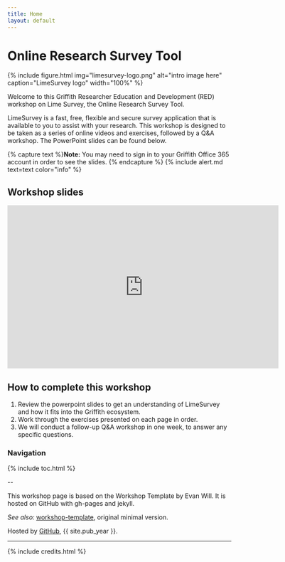 ```yaml
---
title: Home
layout: default
---
```


# Online Research Survey Tool

{% include figure.html img="limesurvey-logo.png" alt="intro image here" caption="LimeSurvey logo" width="100%" %}

Welcome to this Griffith Researcher Education and Development (RED) workshop on Lime Survey, the Online Research Survey Tool. 

LimeSurvey is a fast, free, flexible and secure survey application that is available to you to assist with your research. This workshop is designed to be taken as a series of online videos and exercises, followed by a Q&A workshop. The PowerPoint slides can be found below.

{% capture text %}**Note:** You may need to sign in to your Griffith Office 365 account in order to see the slides.
{% endcapture %}
{% include alert.md text=text color="info" %}

## Workshop slides

<iframe src="https://griffitheduau.sharepoint.com/sites/REDOnlineResearchSurveyToolLimeSurvey/_layouts/15/Doc.aspx?sourcedoc={52781e73-9722-4f2c-bfab-a4dc48e01659}&amp;action=embedview&amp;wdAr=1.7777777777777777" width="610px" height="367px" frameborder="0">Introductory PowerPoint slides for this presentation</a>.</iframe>

## How to complete this workshop

1. Review the powerpoint slides to get an understanding of LimeSurvey and how it fits into the Griffith ecosystem.
2. Work through the exercises presented on each page in order. 
3. We will conduct a follow-up Q&A workshop in one week, to answer any specific questions. 

### Navigation

{% include toc.html %}

--

This workshop page is based on the Workshop Template by Evan Will. It is hosted on GitHub with gh-pages and jekyll.

*See also:* [workshop-template](https://evanwill.github.io/workshop-template/), original minimal version.

Hosted by [GitHub](http://www.github.com/), {{ site.pub_year }}.

------

{% include credits.html %}
